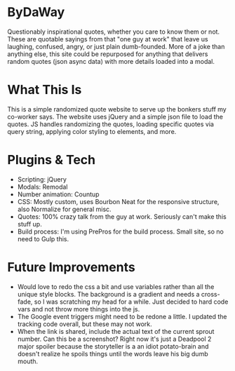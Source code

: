 # ByDaWay
Questionably inspirational quotes, whether you care to know them or not. These are quotable sayings from that "one guy at work" that leave us laughing, confused, angry, or just plain dumb-founded. More of a joke than anything else, this site could be repurposed for anything that delivers random quotes (json async data) with more details loaded into a modal.

# What This Is
This is a simple randomized quote website to serve up the bonkers stuff my co-worker says. The website uses jQuery and a simple json file to load the quotes. JS handles randomizing the quotes, loading specific quotes via query string, applying color styling to elements, and more.

# Plugins & Tech
- Scripting: jQuery
- Modals: Remodal
- Number animation: Countup
- CSS: Mostly custom, uses Bourbon Neat for the responsive structure, also Normalize for general misc.
- Quotes: 100% crazy talk from the guy at work. Seriously can't make this stuff up.
- Build process: I'm using PrePros for the build process. Small site, so no need to Gulp this.

# Future Improvements
- Would love to redo the css a bit and use variables rather than all the unique style blocks. The background is a gradient and needs a cross-fade, so I was scratching my head for a while. Just decided to hard code vars and not throw more things into the js.
- The Google event triggers might need to be redone a little. I updated the tracking code overall, but these may not work.
- When the link is shared, include the actual text of the current sprout number. Can this be a screenshot? Right now it's just a Deadpool 2 major spoiler because the storyteller is a an idiot potato-brain and doesn't realize he spoils things until the words leave his big dumb mouth.
